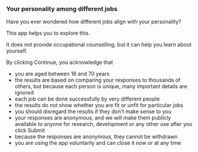 ### Your personality among different jobs

Have you ever wondered how different jobs align with your personality?

This app helps you to explore this.

It does not provide occupational counselling, but it can help you learn about yourself.

By clicking Continue, you acknowledge that

* you are aged between 18 and 70 years
* the results are based on comparing your responses to thousands of others, but because each person is unique, many important details are ignored
* each job can be done successfully by very different people
* the results do not show whether you are fit or unfit for particular jobs
* you should disregard the results if they don't make sense to you
* your responses are anonymous, and we will make them publicly available to anyone for research, development or any other use after you click Submit
* because the responses are anonymous, they cannot be withdrawn
* you are using the app voluntarily and can close it now or at any time